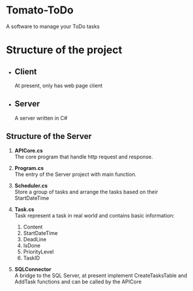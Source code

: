 # Tomato-ToDo
A software to manage your ToDo tasks 

# Structure of the project

- ## Client
  At present, only has web page client

- ## Server
  A server written in C#

## Structure of the Server
1. __APICore.cs__  
The core program that handle http request and response.

2. __Program.cs__  
  The entry of the Server project with main function.

3. __Scheduler.cs__  
  Store a group of tasks and arrange the tasks based on their StartDateTime

4. __Task.cs__  
  Task represent a task in real world and contains basic information:  
    1. Content
    2. StartDateTime
    3. DeadLine
    4. IsDone
    5. PriorityLevel
    6. TaskID

5. __SQLConnector__  
  A bridge to the SQL Server, at present implement CreateTasksTable and AddTask functions and can be called by the APICore
